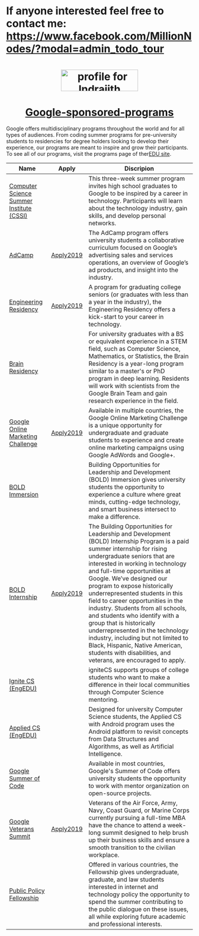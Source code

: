 # If anyone interested feel free to contact me: https://www.facebook.com/MillionNodes/?modal=admin_todo_tour
<h1 align="middle"><a href="https://stackexchange.com/users/11078123/indrajith-ekanayake"><img src="https://stackexchange.com/users/flair/11078123.png" width="208" height="58" alt="profile for Indrajith Ekanayake on Stack Exchange, a network of free, community-driven Q&amp;A sites" title="profile for Indrajith Ekanayake on Stack Exchange, a network of free, community-driven Q&amp;A sites" /></a></h1>

<h1 align="middle" ><a href="https://www.google.com/intl/es_ALL/about/careers/stories/edu-resources-programs/">Google-sponsored-programs</a></h1>
Google offers multidisciplinary programs throughout the world and for all types of audiences. From coding summer programs for pre-university students to residencies for degree holders looking to develop their experience, our programs are meant to inspire and grow their participants. To see all of our programs, visit the programs page of ther<a href="Google offers multidisciplinary programs throughout the world and for all types of audiences. From coding summer programs for pre-university students to residencies for degree holders looking to develop their experience, our programs are meant to inspire and grow their participants. To see all of our programs, visit the programs page of our EDU site. ">EDU site</a>.

| Name                                    |Apply            |Discripion            |
|-----------------------------------------|-----------------|-----------------|
| [Computer Science Summer Institute (CSSI)](https://www.google.com/edu/resources/programs/computer-science-summer-institute/) | []() |This three-week summer program invites high school graduates to Google to be inspired by a career in technology. Participants will learn about the technology industry, gain skills, and develop personal networks. |
| [AdCamp](https://www.google.com/edu/resources/programs/adcamp/) |[Apply2019](https://docs.google.com/forms/d/e/1FAIpQLSejuiZhlf3K1OG0TDFH03iFSyt2nYhpckMhKR6S326t8wvRvA/viewform) |  The AdCamp program offers university students a collaborative curriculum focused on Google’s advertising sales and services operations, an overview of Google’s ad products, and insight into the industry. |
| [Engineering Residency](https://www.google.com/about/careers/students/engres.html) |[Apply2019](https://www.google.com/about/careers/jobs#!t=jo&jid=/google/engineering-resident-university-graduate-1600-amphitheatre-pkwy-mountain-view-ca-2638360187&) | A program for graduating college seniors (or graduates with less than a year in the industry), the Engineering Residency offers a kick-start to your career in technology. |
| [Brain Residency](https://www.google.com/about/careers/jobs#!t=jo&jid=/google/google-brain-resident-2017-start-fixed-1600-amphitheatre-pkwy-mountain-view-ca-159360005&) |[]() | For university graduates with a BS or equivalent experience in a STEM field, such as Computer Science, Mathematics, or Statistics, the Brain Residency is a year-long program similar to a master's or PhD program in deep learning. Residents will work with scientists from the Google Brain Team and gain research experience in the field. |
| [Google Online Marketing Challenge](https://get.google.com/onlinechallenge/) |[Apply2019](https://onlinemarketingchallenge.withgoogle.com/team/) |Available in multiple countries, the Google Online Marketing Challenge is a unique opportunity for undergraduate and graduate students to experience and create online marketing campaigns using Google AdWords and Google+. |
| [BOLD Immersion](https://buildyourfuture.withgoogle.com/programs/bold-immersion/#!?detail-content-tabby_activeEl=overview) |[]() |Building Opportunities for Leadership and Development (BOLD) Immersion gives university students the opportunity to experience a culture where great minds, cutting-edge technology, and smart business intersect to make a difference.|
| [BOLD Internship]() |[Apply2019](https://www.google.com/about/careers/students/bold.html?utm_source=TOPS&utm_medium=site&utm_campaign=bold%20internship&src=Online/TOPS/TOPS_site) |The Building Opportunities for Leadership and Development (BOLD) Internship Program is a paid summer internship for rising undergraduate seniors that are interested in working in technology and full-time opportunities at Google. We’ve designed our program to expose historically underrepresented students in this field to career opportunities in the industry. Students from all schools, and students who identify with a group that is historically underrepresented in the technology industry, including but not limited to Black, Hispanic, Native American, students with disabilities, and veterans, are encouraged to apply.|
| [Ignite CS (EngEDU)](https://sites.google.com/view/ignitecs) |[]() |igniteCS supports groups of college students who want to make a difference in their local communities through Computer Science mentoring.|
| [Applied CS (EngEDU)](https://appliedcsskills.withgoogle.com/) |[]() |Designed for university Computer Science students, the Applied CS with Android program uses the Android platform to revisit concepts from Data Structures and Algorithms, as well as Artificial Intelligence.|
| [Google Summer of Code](https://summerofcode.withgoogle.com/) |[]() |Available in most countries, Google's Summer of Code offers university students the opportunity to work with mentor organization on open-source projects. |
| [Google Veterans Summit](https://summerofcode.withgoogle.com/https://buildyourfuture.withgoogle.com/events/google-student-veteran-summit/#!?detail-content-tabby_activeEl=faq) |[Apply2019](https://docs.google.com/forms/d/e/1FAIpQLSeGuHkm2dxFQyIP_C5gllHGoSd44PtWFTa-flD3H_JEDDnUYg/viewform) |Veterans of the Air Force, Army, Navy, Coast Guard, or Marine Corps currently pursuing a full-time MBA have the chance to attend a week-long summit designed to help brush up their business skills and ensure a smooth transition to the civilian workplace. |
| [Public Policy Fellowship](https://www.google.com/policyfellowship/) |[]() |Offered in various countries, the Fellowship gives undergraduate, graduate, and law students interested in internet and technology policy the opportunity to spend the summer contributing to the public dialogue on these issues, all while exploring future academic and professional interests.|




